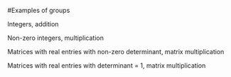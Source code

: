 #Examples of groups

Integers, addition

Non-zero integers, multiplication

Matrices with real entries with non-zero determinant, matrix multiplication

Matrices with real entries with determinant = 1, matrix multiplication
